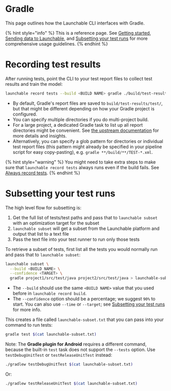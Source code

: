 # Gradle

This page outlines how the Launchable CLI interfaces with Gradle.

{% hint style="info" %}
This is a reference page. See [Getting started](../getting-started.md), [Sending data to Launchable](../sending-data-to-launchable.md), and [Subsetting your test runs](../subsetting-your-test-runs.md) for more comprehensive usage guidelines.
{% endhint %}

# Recording test results

After running tests, point the CLI to your test report files to collect test results and train the model:

```bash
launchable record tests --build <BUILD NAME> gradle ./build/test-results/test/
```

* By default, Gradle's report files are saved to `build/test-results/test/`, but that might be different depending on how your Gradle project is configured.
* You can specify multiple directories if you do multi-project build.
* For a large project, a dedicated Gradle task to list up all report directories might be convenient. See [the upstream documentation](https://docs.gradle.org/current/userguide/java_testing.html#test_reporting) for more details and insights.
* Alternatively, you can specify a glob pattern for directories or individual test report files \(this pattern might already be specified in your pipeline script for easy copy-pasting\), e.g. `gradle **/build/**/TEST-*.xml`.

{% hint style="warning" %}
You might need to take extra steps to make sure that `launchable record tests` always runs even if the build fails. See [Always record tests](../resources/always-run.md).
{% endhint %}

# Subsetting your test runs

The high level flow for subsetting is:

1. Get the full list of tests/test paths and pass that to `launchable subset` with an optimization target for the subset
2. `launchable subset` will get a subset from the Launchable platform and output that list to a text file
3. Pass the text file into your test runner to run only those tests

To retrieve a subset of tests, first list all the tests you would normally run and pass that to `launchable subset`:

```bash
launchable subset \
  --build <BUILD NAME> \
  --confidence <TARGET> \
  gradle project1/src/test/java project2/src/test/java > launchable-subset.txt
```

* The `--build` should use the same `<BUILD NAME>` value that you used before in `launchable record build`.
* The `--confidence` option should be a percentage; we suggest `90%` to start. You can also use `--time` or `--target`; see [Subsetting your test runs](../subsetting-your-test-runs.md) for more info.

This creates a file called `launchable-subset.txt` that you can pass into your command to run tests:

```bash
gradle test $(cat launchable-subset.txt)
```

Note: The **Gradle plugin for Android** requires a different command, because the built-in `test` task does not support the `--tests` option. Use `testDebugUnitTest` or `testReleaseUnitTest` instead:

```bash
./gradlew testDebugUnitTest $(cat launchable-subset.txt)
```

Or:

```bash
./gradlew testReleaseUnitTest $(cat launchable-subset.txt)
```

